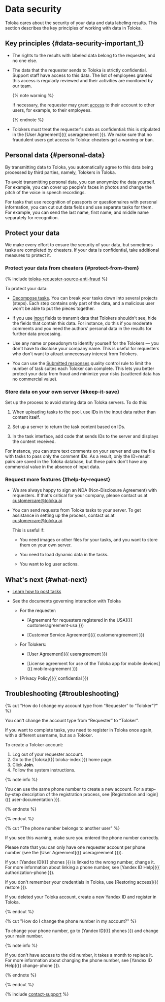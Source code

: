 # Data security

Toloka cares about the security of your data and data labeling results. This section describes the key principles of working with data in Toloka.

## Key principles {#data-security-important_1}

- The rights to the results with labeled data belong to the requester, and no one else.

- The data that the requester sends to Toloka is strictly confidential. Support staff have access to this data. The list of employees granted this access is regularly reviewed and their activities are monitored by our team.

    {% note warning %}

    If necessary, the requester may grant [access](multiple-access.md) to their account to other users, for example, to their employees.

    {% endnote %}

- Tolokers must treat the requester's data as confidential: this is stipulated in the [User Agreement]({{ useragreement }}). We make sure that no fraudulent users get access to Toloka: cheaters get a warning or ban.

## Personal data {#personal-data}

By transmitting data to Toloka, you automatically agree to this data being processed by third parties, namely, Tolokers in Toloka.

To avoid transmitting personal data, you can anonymize the data yourself. For example, you can cover up people's faces in photos and change the pitch of the voice in speech recordings.

For tasks that use recognition of passports or questionnaires with personal information, you can cut out data fields and use separate tasks for them. For example, you can send the last name, first name, and middle name separately for recognition.

## Protect your data

We make every effort to ensure the security of your data, but sometimes tasks are completed by cheaters.
If your data is confidential, take additional measures to protect it.

### Protect your data from cheaters {#protect-from-them}

{% include [toloka-requester-source-anti-fraud](../_includes/toloka-requester-source/id-toloka-requester-source/anti-fraud.md) %}

To protect your data:

- [Decompose tasks](solution-architecture.md#concept_o3r_h4g_nlb). You can break your tasks down into several projects (steps). Each step contains only part of the data, and a malicious user won't be able to put the pieces together.

- If you use [input](../../glossary.md#input-output-data) fields to transmit data that Tolokers shouldn't see, hide the fields that contain this data. For instance, do this if you moderate comments and you need the authors' personal data in the results for further data processing.

- Use any name or pseudonym to identify yourself for the Tolokers — you don't have to disclose your company name. This is useful for requesters who don't want to attract unnecessary interest from Tolokers.

- You can use the [Submitted responses](submitted-answers.md#rule) quality control rule to limit the number of task suites each Toloker can complete. This lets you better protect your data from fraud and minimize your risks (scattered data has no commercial value).

### Store data on your own server {#keep-it-save}

Set up the process to avoid storing data on Toloka servers. To do this:

1. When uploading tasks to the pool, use IDs in the input data rather than content itself.

1. Set up a server to return the task content based on IDs.

1. In the task interface, add code that sends IDs to the server and displays the content received.

For instance, you can store text comments on your server and use the file with tasks to pass only the comment IDs. As a result, only the ID+result pairs are saved in the Toloka database, but these pairs don't have any commercial value in the absence of input data.

### Request more features {#help-by-request}

- We are always happy to sign an NDA (Non-Disclosure Agreement) with requesters. If that's critical for your company, please contact us at [customercare@toloka.ai](mailto:customercare@toloka.ai)

- You can send requests from Toloka tasks to your server. To get assistance in setting up the process, contact us at [customercare@toloka.ai](mailto:customercare@toloka.ai).

    This is useful if:

    - You need images or other files for your tasks, and you want to store them on your own server.

    - You need to load dynamic data in the tasks.

    - You want to log user actions.


## What's next {#what-next}

- [Learn how to post tasks](first-project.md)

- See the documents governing interaction with Toloka

    - For the requester:

        - [Agreement for requesters registered in the USA]({{ customeragreement-usa }})

        - [Customer Service Agreement]({{ customeragreement }})

    - For Tolokers:

        - [User Agreement]({{ useragreement }})

        - [License agreement for use of the Toloka app for mobile devices]({{ mobile-agreement }})

    - [Privacy Policy]({{ confidential }})

## Troubleshooting {#troubleshooting}

{% cut "How do I change my account type from “Requester” to “Toloker”?" %}

You can't change the account type from “Requester” to “Toloker”.

If you want to complete tasks, you need to register in Toloka once again, with a different username, but as a Toloker.

To create a Toloker account:

1. Log out of your requester account.
1. Go to the [Toloka]({{ toloka-index }}) home page.
1. Click **Join**.
1. Follow the system instructions.

{% note info %}

You can use the same phone number to create a new account. For a step-by-step description of the registration process, see [Registration and login]({{ user-documentation }}).

{% endnote %}

{% endcut %}

{% cut "The phone number belongs to another user" %}

If you see this warning, make sure you entered the phone number correctly.

Please note that you can only have one requester account per phone number (see the [User Agreement]({{ useragreement }})).

If your [Yandex ID]({{ phones }}) is linked to the wrong number, change it. For more information about linking a phone number, see [Yandex ID Help]({{ authorization-phone }}).

If you don't remember your credentials in Toloka, use [Restoring access]({{ restore }}).

If you deleted your Toloka account, create a new Yandex ID and register in Toloka.

{% endcut %}

{% cut "How do I change the phone number in my account?" %}

To change your phone number, go to [Yandex ID]({{ phones }}) and change your main number.

{% note info %}

If you don't have access to the old number, it takes a month to replace it. For more information about changing the phone number, see [Yandex ID Help]({{ change-phone }}).

{% endnote %}

{% endcut %}

{% include [contact-support](../_includes/contact-support.md) %}